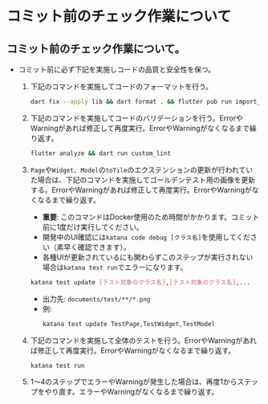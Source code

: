 # コミット前のチェック作業について

## コミット前のチェック作業について。

- コミット前に必ず下記を実施しコードの品質と安全性を保つ。
    1. 下記のコマンドを実施してコードのフォーマットを行う。
        ```bash
        dart fix --apply lib && dart format . && flutter pub run import_sorter:main
        ```

    2. 下記のコマンドを実施してコードのバリデーションを行う。ErrorやWarningがあれば修正して再度実行。ErrorやWarningがなくなるまで繰り返す。
        ```bash
        flutter analyze && dart run custom_lint
        ```

    3. `Page`や`Widget`、`Model`の`toTile`のエクステンションの更新が行われていた場合は、下記のコマンドを実施してゴールデンテスト用の画像を更新する。ErrorやWarningがあれば修正して再度実行。ErrorやWarningがなくなるまで繰り返す。
        - **重要**: このコマンドはDocker使用のため時間がかかります。コミット前に1度だけ実行してください。
        - 開発中のUI確認には`katana code debug [クラス名]`を使用してください（素早く確認できます）。
        - 各種UIが更新されているにも関わらずこのステップが実行されない場合は`katana test run`でエラーになります。

        ```bash
        katana test update [テスト対象のクラス名],[テスト対象のクラス名],...
        ```

        - 出力先: `documents/test/**/*.png`
        - 例:
            ```bash
            katana test update TestPage,TestWidget,TestModel
            ```

    4. 下記のコマンドを実施して全体のテストを行う。ErrorやWarningがあれば修正して再度実行。ErrorやWarningがなくなるまで繰り返す。
        ```bash
        katana test run
        ```

    5. 1〜4のステップでエラーやWarningが発生した場合は、再度1からステップをやり直す。エラーやWarningがなくなるまで繰り返す。
